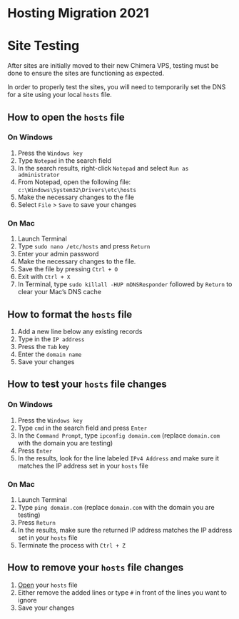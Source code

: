 # Hosting Migration 2021

# Site Testing

After sites are initially moved to their new Chimera VPS, testing must be done to ensure the sites are functioning as expected.

In order to properly test the sites, you will need to temporarily set the DNS for a site using your local `hosts` file.

## How to open the `hosts` file

### On Windows

1. Press the `Windows key`
1. Type `Notepad` in the search field
1. In the search results, right-click `Notepad` and select `Run as administrator`
1. From Notepad, open the following file: `c:\Windows\System32\Drivers\etc\hosts`
1. Make the necessary changes to the file
1. Select `File` > `Save` to save your changes

### On Mac

1. Launch Terminal
1. Type `sudo nano /etc/hosts` and press `Return`
1. Enter your admin password
1. Make the necessary changes to the file.
1. Save the file by pressing `Ctrl + O`
1. Exit with `Ctrl + X`
1. In Terminal, type `sudo killall -HUP mDNSResponder` followed by `Return` to clear your Mac’s DNS cache

## How to format the `hosts` file

1. Add a new line below any existing records
1. Type in the `IP address`
1. Press the `Tab` key
1. Enter the `domain name`
1. Save your changes

## How to test your `hosts` file changes

### On Windows

1. Press the `Windows key`
1. Type `cmd` in the search field and press `Enter`
1. In the `Command Prompt`, type `ipconfig domain.com` (replace `domain.com` with the domain you are testing)
1. Press `Enter`
1. In the results, look for the line labeled `IPv4 Address` and make sure it matches the IP address set in your `hosts` file

### On Mac

1. Launch Terminal
1. Type `ping domain.com` (replace `domain.com` with the domain you are testing)
1. Press `Return`
1. In the results, make sure the returned IP address matches the IP address set in your `hosts` file
1. Terminate the process with `Ctrl + Z`

## How to remove your `hosts` file changes

1. [Open](#how-to-open-the-hosts-file) your `hosts` file
1. Either remove the added lines or type `#` in front of the lines you want to ignore
1. Save your changes
